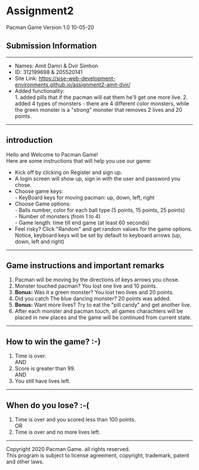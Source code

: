 # Assignment2  
Pacman Game Version 1.0 10-05-20  
## Submission Information
---------------------------------------------------------------------------------------------------------
- Names: Amit Damri & Dvir Simhon  
- ID: 312199698 & 205520141  
- Site Link: https://sise-web-development-environments.github.io/assignment2-amit-dvir/  
- Added functionality:   
                1. added pills that if the pacman will eat them he'll get one more live.
                2. added 4 types of monsters - there are 4 different color monsters, while the green monster is a "strong" monster that                 removes 2 lives and 20 points.
----------------------------------------------------------------------------------------------------------
introduction   
----------------------------------------------------------------------------------------------------------
Hello and Welcome to Pacman Game!  
Here are some instructions that will help you use our game:  
- Kick off by clicking on Register and sign up.  
- A login screen will show up, sign in with the user and password you chose.  
- Choose game keys:  
                - KeyBoard keys for moving pacman: up, down, left, right  
- Choose Game options:  
                - Balls number, color for each ball type (5 points, 15 points, 25 points)  
                - Number of monsters (from 1 to 4)  
                - Game length: time till end game (at least 60 seconds)  
- Feel risky? Click "Random" and get random values for the game options.  
             Notice, keyboard keys will be set by default to keyboard arrows (up, down, left and right)
----------------------------------------------------------------------------------------------------------
Game instructions and important remarks  
----------------------------------------------------------------------------------------------------------
1. Pacman will be moving by the directions of keys arrows you chose.  
2. Monster touched pacman? You lost one live and 10 points.  
3. **Bonus:** Was it a green monster? You lost two lives and 20 points.  
4. Did you catch The blue dancing monster? 20 points was added.  
5. **Bonus:** Want more lives? Try to eat the "pill candy" and get another live.  
6. After each monster and pacman touch, all games charachters will be placed in new places and the game will be
continued from current state.  
-----------------------------------------------------------------------------------------------------------
How to win the game? :-)
----------------------------------------------------------------------------------------------------------
1. Time is over.  
        AND
2. Score is greater than 99.  
        AND
3. You still have lives left.
----------------------------------------------------------------------------------------------------------
When do you lose? :-(
----------------------------------------------------------------------------------------------------------
1. Time is over and you scored less than 100 points.  
                OR  
2. Time is over and no more lives left.
---------------------------------------------------------------------------------------------------------
Copyright 2020 Pacman Game. all rights reserved.  
This program is subject to license agreement, copyright,
trademark, patent and other laws.

 
